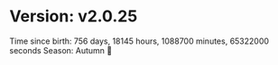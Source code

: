 # Version: v2.0.25
Time since birth: 756 days, 18145 hours, 1088700 minutes, 65322000 seconds
Season: Autumn 🍁

